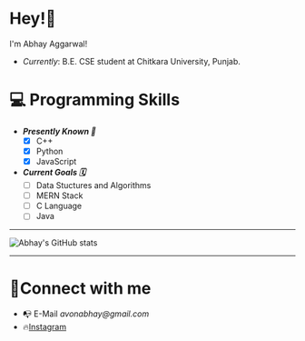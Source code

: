 # Hey!👋

I'm Abhay Aggarwal!
* _Currently_: B.E. CSE student at Chitkara University, Punjab.

# 💻 Programming Skills
* ***Presently Known 🎯***
    - [x] C++
    - [x] Python
    - [x] JavaScript

* ***Current Goals 🗓️***
    - [ ] Data Stuctures and Algorithms
    - [ ] MERN Stack
    - [ ] C Language
    - [ ] Java

---

![Abhay's GitHub stats](https://github-readme-stats.vercel.app/api?username=abhay-ag&show_icons=true&theme=github_light&hide_border=true&hide=issues,contribs)

---

# 📱Connect with me
* 📭 E-Mail _avonabhay@gmail.com_
* 🔥[Instagram](https://www.instagram.com/high_abhay/)